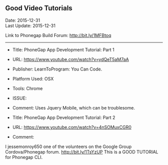 ## Good Video Tutorials ##
Date: 2015-12-31<br>
Last Update: 2015-12-31

Link to Phonegap Build Forum: http://bit.ly/1MFBtoq

----

* Title: PhoneGap App Development Tutorial: Part 1
* URL: https://www.youtube.com/watch?v=ydQeT5aM7aA
* Publisher: LearnToProgram: You Can Code.
* Platform Used: OSX
* Tools: Chrome
* ISSUE: 
* Comment: Uses Jquery Mobile, which can be troublesome.

* Title: PhoneGap App Development Tutorial: Part 2
* URL: https://www.youtube.com/watch?v=4nSOMuxCGR0
* Comment: 


I jessemonroy650 one of the volunteers on the Google Group Cordova/Phonegap forum. 
http://bit.ly/1TsYzUP
This is a GOOD TUTORIAL for Phonegap CLI.
